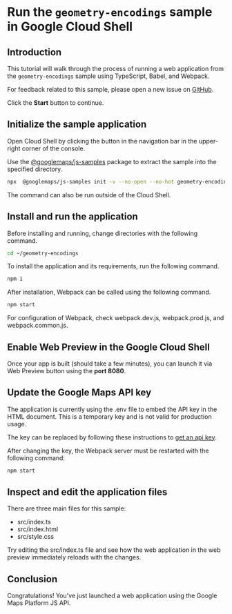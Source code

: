 # Run the `geometry-encodings` sample in Google Cloud Shell

<walkthrough-tutorial-duration duration="10"/>

## Introduction

This tutorial will walk through the process of running a web application from
the `geometry-encodings` sample using TypeScript, Babel, and Webpack.

For feedback related to this sample, please open a new issue on
[GitHub](https://github.com/googlemaps/js-samples/issues).

Click the **Start** button to continue.

## Initialize the sample application

Open Cloud Shell by clicking the
<walkthrough-cloud-shell-icon></walkthrough-cloud-shell-icon> button in the
navigation bar in the upper-right corner of the console.

Use the [@googlemaps/js-samples](https://www.npmjs.com/package/@googlemaps/js-samples) package to
extract the sample into the specified directory.

```bash
npx  @googlemaps/js-samples init -v --no-open --no-hot geometry-encodings ~/geometry-encodings
```

The command can also be run outside of the Cloud Shell.

## Install and run the application

Before installing and running, change directories with the following command.

```bash
cd ~/geometry-encodings
```

To install the application and its requirements, run the following command.

```bash
npm i
```

After installation, Webpack can be called using the following command.

```bash
npm start
```

For configuration of Webpack, check
<walkthrough-editor-open-file filePath="geometry-encodings/webpack.dev.js">webpack.dev.js</walkthrough-editor-open-file>,
<walkthrough-editor-open-file filePath="geometry-encodings/webpack.prod.js">webpack.prod.js</walkthrough-editor-open-file>,
and
<walkthrough-editor-open-file filePath="geometry-encodings/webpack.common.js">webpack.common.js</walkthrough-editor-open-file>.

## Enable Web Preview in the Google Cloud Shell

Once your app is built (should take a few minutes), you can launch it via
<walkthrough-spotlight-pointer target="cloudshell" spotlightId="devshell-web-preview-button">Web
Preview button</walkthrough-spotlight-pointer> using the **port 8080**.

## Update the Google Maps API key

The application is currently using the
<walkthrough-editor-open-file filePath="geometry-encodings/.env">.env</walkthrough-editor-open-file>
file to embed the API key in the HTML document. This is a temporary key and is
not valid for production usage.

The key can be replaced by following these instructions to
[get an api key](https://developers.google.com/maps/documentation/javascript/get-api-key).

After changing the key, the Webpack server must be restarted with the following
command:

```bash
npm start
```

## Inspect and edit the application files

There are three main files for this sample:

*   <walkthrough-editor-open-file filePath="geometry-encodings/src/index.ts">src/index.ts</walkthrough-editor-open-file>
*   <walkthrough-editor-open-file filePath="geometry-encodings/src/index.html">src/index.html</walkthrough-editor-open-file>
*   <walkthrough-editor-open-file filePath="geometry-encodings/src/style.css">src/style.css</walkthrough-editor-open-file>

Try editing the <walkthrough-editor-open-file filePath="geometry-encodings/src/index.ts">src/index.ts</walkthrough-editor-open-file> file and see how the web application in the web preview immediately reloads with the changes.

## Conclusion

<walkthrough-conclusion-trophy></walkthrough-conclusion-trophy>

Congratulations! You've just launched a web application using the Google Maps
Platform JS API.
